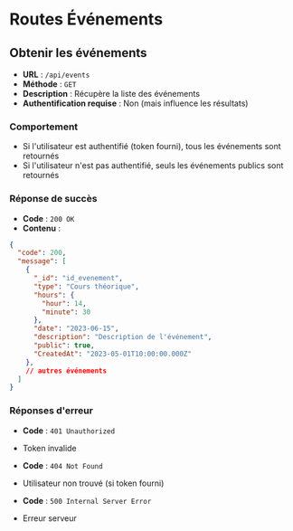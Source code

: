 # Routes Événements

## Obtenir les événements

- **URL** : `/api/events`
- **Méthode** : `GET`
- **Description** : Récupère la liste des événements
- **Authentification requise** : Non (mais influence les résultats)

### Comportement

- Si l'utilisateur est authentifié (token fourni), tous les événements sont retournés
- Si l'utilisateur n'est pas authentifié, seuls les événements publics sont retournés

### Réponse de succès

- **Code** : `200 OK`
- **Contenu** :

```json
{
  "code": 200,
  "message": [
    {
      "_id": "id_evenement",
      "type": "Cours théorique",
      "hours": {
        "hour": 14,
        "minute": 30
      },
      "date": "2023-06-15",
      "description": "Description de l'événement",
      "public": true,
      "CreatedAt": "2023-05-01T10:00:00.000Z"
    },
    // autres événements
  ]
}
```

### Réponses d'erreur

- **Code** : `401 Unauthorized`

- Token invalide



- **Code** : `404 Not Found`

- Utilisateur non trouvé (si token fourni)



- **Code** : `500 Internal Server Error`

- Erreur serveur